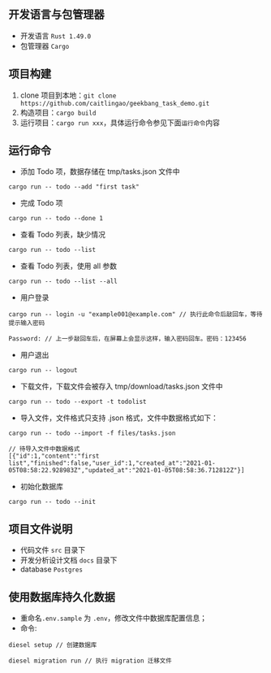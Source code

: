 ## 开发语言与包管理器
- 开发语言 `Rust 1.49.0`
- 包管理器 `Cargo`
## 项目构建
1. clone 项目到本地：`git clone https://github.com/caitlingao/geekbang_task_demo.git`
2. 构造项目：`cargo build`
3. 运行项目：`cargo run xxx`，具体运行命令参见下面`运行命令`内容
## 运行命令
- 添加 Todo 项，数据存储在 tmp/tasks.json 文件中 
```
cargo run -- todo --add "first task"
```
- 完成 Todo 项 
```
cargo run -- todo --done 1
```
- 查看 Todo 列表，缺少情况 
```
cargo run -- todo --list
```
- 查看 Todo 列表，使用 all 参数 
```
cargo run -- todo --list --all
```
- 用户登录
```
cargo run -- login -u "example001@example.com" // 执行此命令后敲回车，等待提示输入密码

Password: // 上一步敲回车后，在屏幕上会显示这样，输入密码回车。密码：123456
```
- 用户退出 
```
cargo run -- logout
```
- 下载文件，下载文件会被存入 tmp/download/tasks.json 文件中
```
cargo run -- todo --export -t todolist
```
- 导入文件，文件格式只支持 .json 格式，文件中数据格式如下：
```
cargo run -- todo --import -f files/tasks.json

// 待导入文件中数据格式
[{"id":1,"content":"first list","finished":false,"user_id":1,"created_at":"2021-01-05T08:58:22.928983Z","updated_at":"2021-01-05T08:58:36.712812Z"}]
```
- 初始化数据库
```
cargo run -- todo --init
```
## 项目文件说明
- 代码文件 `src` 目录下
- 开发分析设计文档 `docs` 目录下
- database `Postgres`

## 使用数据库持久化数据
- 重命名`.env.sample` 为 `.env`，修改文件中数据库配置信息；
- 命令: 
```
diesel setup // 创建数据库
```
```
diesel migration run // 执行 migration 迁移文件
```